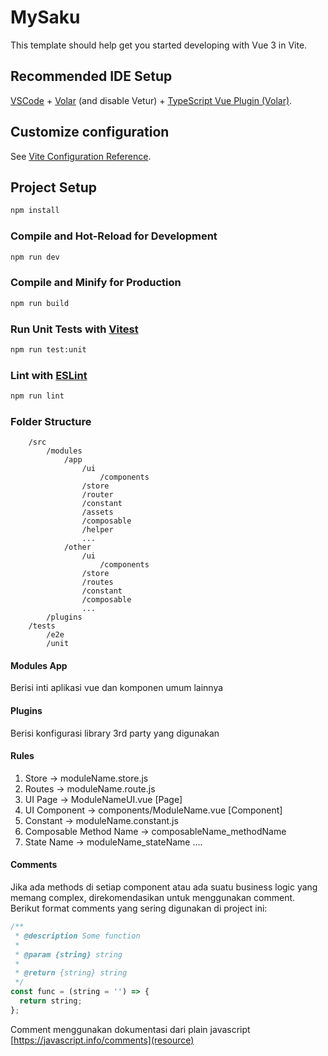 # MySaku

This template should help get you started developing with Vue 3 in Vite.

## Recommended IDE Setup

[VSCode](https://code.visualstudio.com/) + [Volar](https://marketplace.visualstudio.com/items?itemName=Vue.volar) (and disable Vetur) + [TypeScript Vue Plugin (Volar)](https://marketplace.visualstudio.com/items?itemName=Vue.vscode-typescript-vue-plugin).

## Customize configuration

See [Vite Configuration Reference](https://vitejs.dev/config/).

## Project Setup

```sh
npm install
```

### Compile and Hot-Reload for Development

```sh
npm run dev
```

### Compile and Minify for Production

```sh
npm run build
```

### Run Unit Tests with [Vitest](https://vitest.dev/)

```sh
npm run test:unit
```

### Lint with [ESLint](https://eslint.org/)

```sh
npm run lint
```

### Folder Structure

```
    /src
        /modules
            /app
                /ui
                    /components
                /store
                /router
                /constant
                /assets
                /composable
                /helper
                ...
            /other
                /ui
                    /components
                /store
                /routes
                /constant
                /composable
                ...
        /plugins
    /tests
        /e2e
        /unit
```

#### Modules App

Berisi inti aplikasi vue dan komponen umum lainnya

#### Plugins

Berisi konfigurasi library 3rd party yang digunakan

#### Rules

1. Store -> moduleName.store.js
2. Routes -> moduleName.route.js
3. UI Page -> ModuleNameUI.vue [Page]
4. UI Component -> components/ModuleName.vue [Component]
4. Constant -> moduleName.constant.js
5. Composable Method Name -> composableName_methodName
6. State Name -> moduleName_stateName
   ....

#### Comments

Jika ada methods di setiap component atau ada suatu business logic yang memang complex, direkomendasikan untuk menggunakan comment.
Berikut format comments yang sering digunakan di project ini:

```js
/**
 * @description Some function
 *
 * @param {string} string
 *
 * @return {string} string
 */
const func = (string = '') => {
  return string;
};
```

Comment menggunakan dokumentasi dari plain javascript [https://javascript.info/comments](resource)


